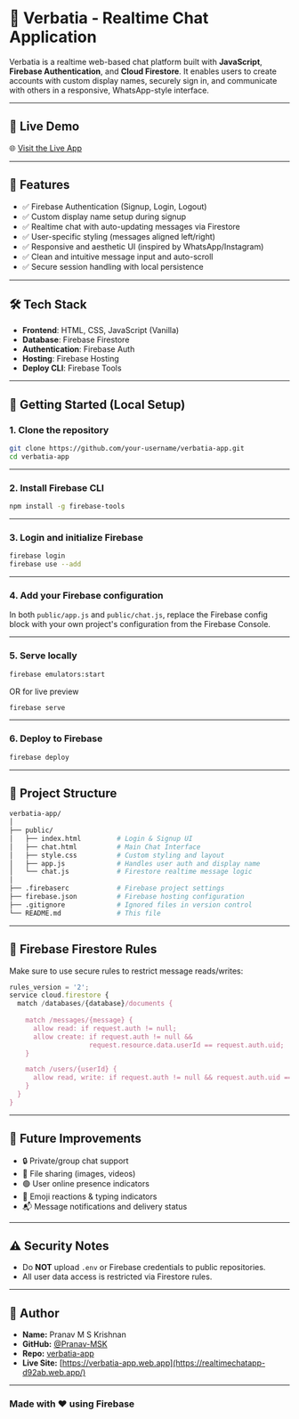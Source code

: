 
# 💬 Verbatia - Realtime Chat Application

Verbatia is a realtime web-based chat platform built with **JavaScript**, **Firebase Authentication**, and **Cloud Firestore**. It enables users to create accounts with custom display names, securely sign in, and communicate with others in a responsive, WhatsApp-style interface.

---

## 🔗 Live Demo

🌐 [Visit the Live App](https://realtimechatapp-d92ab.web.app) 

---

## 📸 Features

- ✅ Firebase Authentication (Signup, Login, Logout)
- ✅ Custom display name setup during signup
- ✅ Realtime chat with auto-updating messages via Firestore
- ✅ User-specific styling (messages aligned left/right)
- ✅ Responsive and aesthetic UI (inspired by WhatsApp/Instagram)
- ✅ Clean and intuitive message input and auto-scroll
- ✅ Secure session handling with local persistence

---

## 🛠 Tech Stack

- **Frontend**: HTML, CSS, JavaScript (Vanilla)
- **Database**: Firebase Firestore
- **Authentication**: Firebase Auth
- **Hosting**: Firebase Hosting
- **Deploy CLI**: Firebase Tools

---

## 🚀 Getting Started (Local Setup)

### 1. Clone the repository
```bash
git clone https://github.com/your-username/verbatia-app.git
cd verbatia-app
```

---

### 2. Install Firebase CLI
```bash
npm install -g firebase-tools
```

---

### 3. Login and initialize Firebase
```bash
firebase login
firebase use --add
```

---

### 4. Add your Firebase configuration

In both `public/app.js` and `public/chat.js`, replace the Firebase config block with your own project's configuration from the Firebase Console.

---

### 5. Serve locally
```bash
firebase emulators:start
```

OR for live preview

```bash
firebase serve
```

---

### 6. Deploy to Firebase
```bash
firebase deploy
```

---

## 📁 Project Structure

```bash
verbatia-app/
│
├── public/
│   ├── index.html         # Login & Signup UI
│   ├── chat.html          # Main Chat Interface
│   ├── style.css          # Custom styling and layout
│   ├── app.js             # Handles user auth and display name
│   └── chat.js            # Firestore realtime message logic
│
├── .firebaserc            # Firebase project settings
├── firebase.json          # Firebase hosting configuration
├── .gitignore             # Ignored files in version control
└── README.md              # This file
```

---

## 🔐 Firebase Firestore Rules

Make sure to use secure rules to restrict message reads/writes:

```js
rules_version = '2';
service cloud.firestore {
  match /databases/{database}/documents {
    
    match /messages/{message} {
      allow read: if request.auth != null;
      allow create: if request.auth != null && 
                    request.resource.data.userId == request.auth.uid;
    }

    match /users/{userId} {
      allow read, write: if request.auth != null && request.auth.uid == userId;
    }
  }
}
```

---

## 🧠 Future Improvements

- 🔒 Private/group chat support
- 📎 File sharing (images, videos)
- 🟢 User online presence indicators
- 🧪 Emoji reactions & typing indicators
- 📬 Message notifications and delivery status

---

## ⚠️ Security Notes

- Do **NOT** upload `.env` or Firebase credentials to public repositories.
- All user data access is restricted via Firestore rules.

---

## 📧 Author

- **Name:** Pranav M S Krishnan  
- **GitHub:** [@Pranav-MSK](https://github.com/Pranav-MSK)  
- **Repo:** [verbatia-app](https://github.com/Pranav-MSK/Verbatia)  
- **Live Site:** [https://verbatia-app.web.app](https://realtimechatapp-d92ab.web.app/) 

---

### Made with ❤️ using Firebase
